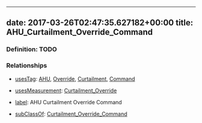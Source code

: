 
---
date: 2017-03-26T02:47:35.627182+00:00
title: AHU_Curtailment_Override_Command
---
### Definition: TODO

### Relationships

* [usesTag](https://brickschema.org/schema/1.0/BrickFrame#usesTag): [AHU](https://brickschema.org/schema/1.0/BrickTag#AHU), [Override](https://brickschema.org/schema/1.0/BrickTag#Override), [Curtailment](https://brickschema.org/schema/1.0/BrickTag#Curtailment), [Command](https://brickschema.org/schema/1.0/BrickTag#Command)

* [usesMeasurement](https://brickschema.org/schema/1.0/BrickFrame#usesMeasurement): [Curtailment_Override](https://brickschema.org/schema/1.0/Brick#Curtailment_Override)

* [label](http://www.w3.org/2000/01/rdf-schema#label): AHU Curtailment Override Command

* [subClassOf](http://www.w3.org/2000/01/rdf-schema#subClassOf): [Curtailment_Override_Command](https://brickschema.org/schema/1.0/Brick#Curtailment_Override_Command)
